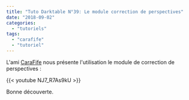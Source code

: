 ```yaml
---
title: "Tuto Darktable N°39: Le module correction de perspectives"
date: "2018-09-02"
categories: 
  - "tutoriels"
tags: 
  - "carafife"
  - "tutoriel"
---
```


L'ami [CaraFife](https://www.youtube.com/channel/UCXqw9EmSynpR-Tbl5qH5jDA) nous présente l'utilisation le module de correction de perspectives : 

{{< youtube NJ7_R7As9kU >}}

Bonne découverte.
